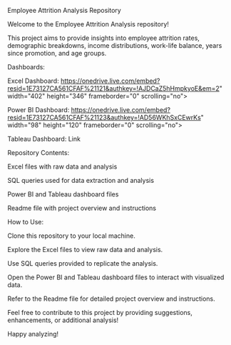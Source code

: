 Employee Attrition Analysis Repository

Welcome to the Employee Attrition Analysis repository! 

This project aims to provide insights into employee attrition rates, demographic breakdowns, income distributions, work-life balance, years since promotion, and age groups.

Dashboards:

Excel Dashboard: https://onedrive.live.com/embed?resid=1E73127CA561CFAF%21121&authkey=!AJDCaZ5hHmpkyoE&em=2" width="402" height="346" frameborder="0" scrolling="no"></iframe>

Power BI Dashboard: https://onedrive.live.com/embed?resid=1E73127CA561CFAF%21123&authkey=!AD56WKhSxCEwrKs" width="98" height="120" frameborder="0" scrolling="no"></iframe>

Tableau Dashboard: Link

Repository Contents:

Excel files with raw data and analysis

SQL queries used for data extraction and analysis

Power BI and Tableau dashboard files

Readme file with project overview and instructions

How to Use:

Clone this repository to your local machine.

Explore the Excel files to view raw data and analysis.

Use SQL queries provided to replicate the analysis.

Open the Power BI and Tableau dashboard files to interact with visualized data.

Refer to the Readme file for detailed project overview and instructions.


Feel free to contribute to this project by providing suggestions, enhancements, or additional analysis!


Happy analyzing!
